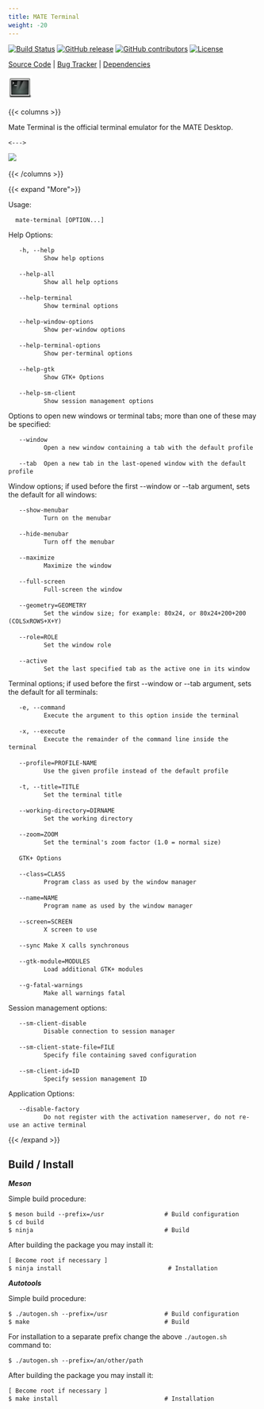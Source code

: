 ```yaml
---
title: MATE Terminal
weight: -20
---
```


<span class="badge-placeholder">[![Build Status](https://travis-ci.org/mate-desktop/mate-terminal.svg?branch=master)](https://travis-ci.org/github/mate-desktop/mate-desktop)</span>
<span class="badge-placeholder">[![GitHub release](https://img.shields.io/github/v/release/mate-desktop/mate-terminal)](https://github.com/mate-desktop/mate-desktop/releases/latest)</span>
<span class="badge-placeholder">[![GitHub contributors](https://img.shields.io/github/contributors/mate-desktop/mate-terminal)](https://github.com/mate-desktop/mate-terminal/graphs/contributors)</span>
<span class="badge-placeholder">[![License](https://img.shields.io/github/license/mate-desktop/mate-terminal)](https://github.com/mate-desktop/mate-terminal/blob/main/LICENSE)</span>

[Source Code](https://github.com/mate-desktop/mate-terminal) | [Bug Tracker](https://github.com/mate-desktop/mate-terminal/issues) | [Dependencies](https://github.com/mate-desktop/mate-terminal/blob/master/.build.yml)

![](https://raw.githubusercontent.com/mate-desktop/mate-icon-theme/master/mate/48x48/apps/utilities-terminal.png)

{{< columns >}}

Mate Terminal is the official terminal emulator for the MATE Desktop.

    <--->

[![](/mate-desktop/applications/images/mate-terminal-window.png)](/mate-desktop/applications/images/mate-terminal-window.png)

{{< /columns >}}


{{< expand "More">}}

   Usage:

      mate-terminal [OPTION...]

   Help Options:

       -h, --help
              Show help options

       --help-all
              Show all help options

       --help-terminal
              Show terminal options

       --help-window-options
              Show per-window options

       --help-terminal-options
              Show per-terminal options

       --help-gtk
              Show GTK+ Options

       --help-sm-client
              Show session management options

   Options to open new windows or terminal tabs; more than one of these may be specified:

       --window
              Open a new window containing a tab with the default profile

       --tab  Open a new tab in the last-opened window with the default profile

   Window  options;  if used before the first --window or --tab argument, sets the default for
       all windows:

       --show-menubar
              Turn on the menubar

       --hide-menubar
              Turn off the menubar

       --maximize
              Maximize the window

       --full-screen
              Full-screen the window

       --geometry=GEOMETRY
              Set the window size; for example: 80x24, or 80x24+200+200 (COLSxROWS+X+Y)

       --role=ROLE
              Set the window role

       --active
              Set the last specified tab as the active one in its window

   Terminal options; if used before the first --window or --tab argument, sets the default for
       all terminals:

       -e, --command
              Execute the argument to this option inside the terminal

       -x, --execute
              Execute the remainder of the command line inside the terminal

       --profile=PROFILE-NAME
              Use the given profile instead of the default profile

       -t, --title=TITLE
              Set the terminal title

       --working-directory=DIRNAME
              Set the working directory

       --zoom=ZOOM
              Set the terminal's zoom factor (1.0 = normal size)

       GTK+ Options

       --class=CLASS
              Program class as used by the window manager

       --name=NAME
              Program name as used by the window manager

       --screen=SCREEN
              X screen to use

       --sync Make X calls synchronous

       --gtk-module=MODULES
              Load additional GTK+ modules

       --g-fatal-warnings
              Make all warnings fatal

   Session management options:

       --sm-client-disable
              Disable connection to session manager

       --sm-client-state-file=FILE
              Specify file containing saved configuration

       --sm-client-id=ID
              Specify session management ID

   Application Options:

       --disable-factory
              Do not register with the activation nameserver, do not re-use an active terminal

{{< /expand >}}

## Build / Install

***Meson***

Simple build procedure:

```
$ meson build --prefix=/usr                 # Build configuration
$ cd build
$ ninja                                     # Build
```

After building the package you may install it:

```
[ Become root if necessary ]
$ ninja install                              # Installation
```

***Autotools***

Simple build procedure:

```
$ ./autogen.sh --prefix=/usr                # Build configuration
$ make                                      # Build
```
For installation to a separate prefix change the above `./autogen.sh` command to:

```
$ ./autogen.sh --prefix=/an/other/path
```

After building the package you may install it:

```
[ Become root if necessary ]
$ make install                              # Installation
```

